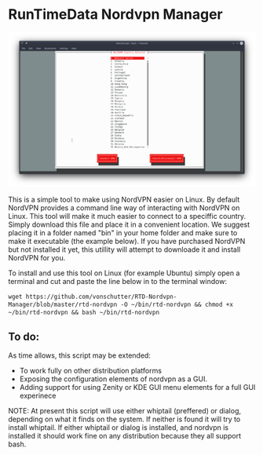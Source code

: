 # RunTimeData Nordvpn Manager

![RTD CMD](Media_files/CMD.png?raw=true "Main Window")


This is a simple tool to make using NordVPN easier on Linux. By default NordVPN provides a command line way of interacting with NordVPN on Linux. This tool will make it much easier to connect to a speciffic country. Simply download this file and place it in a convenient location. We suggest placing it in a folder named "bin" in your home folder and make sure to make it executable (the example below). If you have purchased NordVPN but not installed it yet, this utillity will attempt to downloade it and install NordVPN for you. 


To install and use this tool on Linux (for example Ubuntu) simply open a terminal and cut and paste the line below in to the terminal window:

```
wget https://github.com/vonschutter/RTD-Nordvpn-Manager/blob/master/rtd-nordvpn -O ~/bin/rtd-nordvpn && chmod +x ~/bin/rtd-nordvpn && bash ~/bin/rtd-nordvpn 

```

## To do:
As time allows, this script may be extended:
- To work fully on other distribution platforms 
- Exposing the configuration elements of nordvpn as a GUI. 
- Adding support for using Zenity or KDE GUI menu elements for a full GUI experinece

NOTE: At present this script will use either whiptail (preffered) or dialog, depending on what it finds on the system. If neither is found it will try to install whiptail. If either whiptail or dialog is installed, and nordvpn is installed it should work fine on any distribution because they all support bash. 
